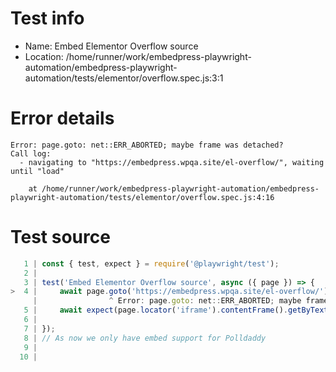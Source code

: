 # Test info

- Name: Embed Elementor Overflow source
- Location: /home/runner/work/embedpress-playwright-automation/embedpress-playwright-automation/tests/elementor/overflow.spec.js:3:1

# Error details

```
Error: page.goto: net::ERR_ABORTED; maybe frame was detached?
Call log:
  - navigating to "https://embedpress.wpqa.site/el-overflow/", waiting until "load"

    at /home/runner/work/embedpress-playwright-automation/embedpress-playwright-automation/tests/elementor/overflow.spec.js:4:16
```

# Test source

```ts
   1 | const { test, expect } = require('@playwright/test');
   2 |
   3 | test('Embed Elementor Overflow source', async ({ page }) => {
>  4 |     await page.goto('https://embedpress.wpqa.site/el-overflow/')
     |                ^ Error: page.goto: net::ERR_ABORTED; maybe frame was detached?
   5 |     await expect(page.locator('iframe').contentFrame().getByText('Eid Ul Azha GOAT CAMELCOW')).toBeVisible();
   6 |     
   7 | });
   8 | // As now we only have embed support for Polldaddy
   9 |
  10 |
```